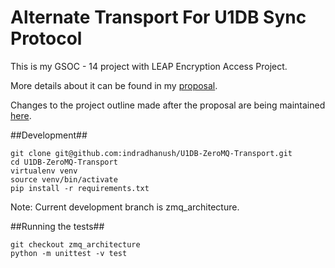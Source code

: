 Alternate Transport For U1DB Sync Protocol
==========================================

This is my GSOC - 14 project with LEAP Encryption Access Project.

More details about it can be found in my [proposal](http://www.google-melange.com/gsoc/proposal/public/google/gsoc2014/indradhanush/5668600916475904).

Changes to the project outline made after the proposal are being maintained [here](https://docs.google.com/document/d/1XE_LwxGACQNNMU1f7dwvkbaOojd4kFGWoBaJb69X7-A/edit?usp=sharing).

##Development##

    git clone git@github.com:indradhanush/U1DB-ZeroMQ-Transport.git
    cd U1DB-ZeroMQ-Transport
    virtualenv venv
    source venv/bin/activate
    pip install -r requirements.txt

Note: Current development branch is zmq_architecture.

##Running the tests##

    git checkout zmq_architecture
    python -m unittest -v test

